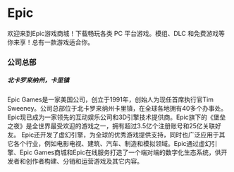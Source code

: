 # 

# Epic

欢迎来到Epic游戏商城！下载畅玩各类 PC 平台游戏。模组、DLC 和免费游戏等你来享！总有一款游戏适合你。

### 公司总部

##### 北卡罗来纳州，卡里镇

Epic Games是一家美国公司，创立于1991年，创始人为现任首席执行官Tim Sweeney。公司总部位于北卡罗来纳州卡里镇，在全球各地拥有40多个办事处。Epic现已成为一家领先的互动娱乐公司和3D引擎技术提供商。Epic旗下的《堡垒之夜》是全世界最受欢迎的游戏之一，拥有超过3.5亿个注册账号和25亿关联好友。
Epic还开发了虚幻引擎，为全球的优秀游戏提供支持，同时也广泛应用于其它各个行业，例如电影电视、建筑、汽车、制造和模拟领域。Epic通过虚幻引擎、Epic Games商城和Epic在线服务打造了一个端对端的数字化生态系统，供开发者和创作者构建、分销和运营游戏及其它内容。
 

